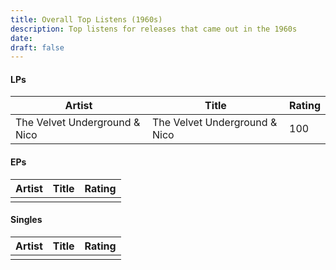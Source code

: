 ```yaml
---
title: Overall Top Listens (1960s)
description: Top listens for releases that came out in the 1960s
date: 
draft: false
---
```

#### LPs

| Artist                        | Title                         | Rating |
| ----------------------------- | ----------------------------- | ------ |
| The Velvet Underground & Nico | The Velvet Underground & Nico | 100    |
#### EPs

| Artist | Title | Rating |
| ------ | ----- | ------ |
|        |       |        |
#### Singles

| Artist | Title | Rating |
| ------ | ----- | ------ |
|        |       |        |



